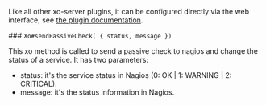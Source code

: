 Like all other xo-server plugins, it can be configured directly via
the web interface, see [the plugin documentation](https://docs.xen-orchestra.com/plugins).

### `Xo#sendPassiveCheck( { status, message })`

This xo method is called to send a passive check to nagios and change the status of a service.
It has two parameters:

- status: it's the service status in Nagios (0: OK | 1: WARNING | 2: CRITICAL).
- message: it's the status information in Nagios.
